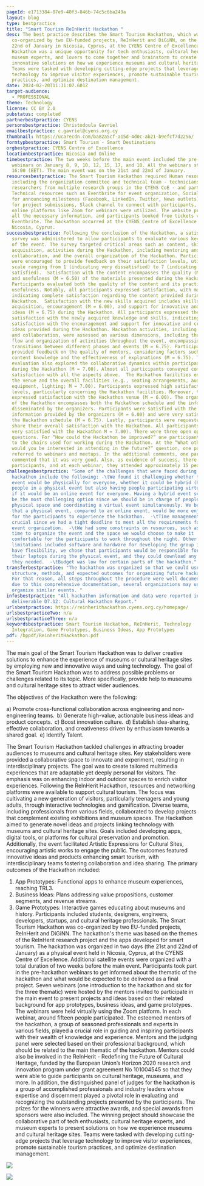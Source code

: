 ```yaml
---
pageId: e1713384-07e9-40f3-846b-74c5c6ba249a
layout: blog
type: bestpractice
title: "Smart Tourism ReInHerit Hackathon "
desc: The best practice describes the Smart Tourism Hackathon, which was
  co-organized by two EU-funded projects, ReInHerit and DiGiNN, on the 21st and
  22nd of January in Nicosia, Cyprus, at the CYENS Centre of Excellence. The
  Hackathon was a unique opportunity for tech enthusiasts, cultural heritage and
  museum experts, and lovers to come together and brainstorm to create
  innovative solutions on how we experience museums and cultural heritage sites.
  Teams were tasked with developing cutting-edge projects that leverage
  technology to improve visitor experiences, promote sustainable tourism
  practices, and optimize destination management.
date: 2024-02-20T11:31:07.601Z
target-audience:
  - PROFESSIONAL
theme: Technology
license: CC BY 2.0
pubstatus: completed
partnerbestpractice: CYENS
personsbestpractice: Christodoula Gavriel
emailbestpractice: c.gavriel@cyens.org.cy
thumbnail: https://ucarecdn.com/ba82a5cf-a15d-4d0c-ab21-b9efcf7d2256/
formtypbestpractice: Smart Tourism - Smart Destinations
orgbestpractice: CYENS Centre of Excellence
locationbestpractice: Nicosia and Online
timebestpractice: The two weeks before the main event included the pre-hackathon
  webinars on January 8, 9, 10, 12, 15, 17, and 18. All the webinars started at
  16:00 (EET). The main event was on the 21st and 22nd of January.
resourcesbestpractice: The Smart Tourism Hackathon required Human resources,
  including the organization committee and technical team - technicians and
  researchers from multiple research groups in the CYENS CoE - and participants.
  Technical resources such as Eventbrite for event organization, Social Media
  for announcing milestones (Facebook, LinkedIn, Twitter, News outlets), Devpost
  for project submissions, Slack channel to connect with participants, etc., and
  online platforms like Zoom for webinars were utilized. The website provided
  all the necessary information, and participants booked free tickets via
  Eventbrite. The hackathon occurred at the CYENS Centre of Excellence in
  Nicosia, Cyprus.
successbestpractice: Following the conclusion of the Hackathon, a satisfaction
  survey was administered to allow participants to evaluate various key aspects
  of the event. The survey targeted critical areas such as content, skills
  acquisition, activities during the Hackathon, including mentoring and
  collaboration, and the overall organization of the Hackathon. Participants
  were encouraged to provide feedback on their satisfaction levels, utilizing a
  scale ranging from 1 (indicating very dissatisfied) to 7 (indicating very
  satisfied).  Satisfaction with the content encompasses the quality (M = 7.00)
  and usefulness (M = 6.50) of the materials presented during the Hackathon.
  Participants evaluated both the quality of the content and its practical
  usefulness. Notably, all participants expressed satisfaction, with most
  indicating complete satisfaction regarding the content provided during the
  Hackathon.  Satisfaction with the new skills acquired includes skills
  acquisition, encouragement (M = 6.00), and support for innovative and creative
  ideas (M = 6.75) during the Hackathon. All participants expressed their
  satisfaction with the newly acquired knowledge and skills, indicating high
  satisfaction with the encouragement and support for innovative and creative
  ideas provided during the Hackathon. Hackathon activities, including mentoring
  and collaboration, were assessed on various dimensions, including the overall
  flow and organization of activities throughout the event, encompassing
  transitions between different phases and events (M = 6.75). Participants
  provided feedback on the quality of mentors, considering factors such as
  content knowledge and the effectiveness of explanations (M = 6.75). The
  evaluation also explored the collaborative dynamics within participant teams
  during the Hackathon (M = 7.00). Almost all participants conveyed complete
  satisfaction with all the aspects above.  The Hackathon facilities encompass
  the venue and the overall facilities (e.g., seating arrangements, audio-visual
  equipment, lighting; M = 7.00). Participants expressed high satisfaction
  levels, particularly concerning the Hackathon facilities. Moreover, they
  expressed satisfaction with the Hackathon venue (M = 6.00). The organization
  of the Hackathon encompasses both the Hackathon schedule and the information
  disseminated by the organizers. Participants were satisfied with the
  information provided by the organizers (M = 6.00) and were very satisfied with
  the Hackathon schedule (M = 6.75). Lastly, participants were requested to
  share their overall satisfaction with the Hackathon. All participants were
  very satisfied with the Hackathon M = 7.00). There were three open optional
  questions. For “How could the Hackathon be improved?” one participant referred
  to the chairs used for working during the Hackathon. At the “What other events
  would you be interested in attending in the future?” question, one participant
  referred to webinars and meetups. In the additional comments, one participant
  commented that it was very good. Also, as evidence of success, there were 24
  participants, and at each webinar, they attended approximately 15 people.
challengesbestpractice: "Some of the challenges that were faced during the
  hackathon include the following: -\tWe found it challenging whether the whole
  event would be physically for everyone, whether it could be hybrid (having
  people in a physical event but also having people participating virtually), or
  if it would be an online event for everyone. Having a hybrid event seemed to
  be the most challenging option since we should be in charge of people in a
  physical space and coordinating a virtual event simultaneously. We believed
  that a physical event, compared to an online event, would be more enjoyable
  for the participants to experience the hackathon.  -\tTime management was
  crucial since we had a tight deadline to meet all the requirements for the
  event organization.  -\tWe had some constraints on resources, such as limited
  time to organize the event and the space we would choose to make it
  comfortable for the participants to work throughout the night. Other
  limitations included software and hardware for developing the group ideas. To
  have flexibility, we chose that participants would be responsible for bringing
  their laptops during the physical event, and they could download any software
  they needed.  -\tBudget was low for certain parts of the hackathon."
transferbestpractice: "The hackathon was organized so that we could use the same
  structure, methods, and expected outcomes for organizing future hackathons.
  For that reason, all steps throughout the procedure were well documented, and
  due to this comprehensive documentation, several organizations may use this to
  organize similar events. "
infosbestpractice: "All hackathon information and data were reported in
  deliverable D7.12: Cultural Hackathon Report."
urlsbestpractice: https://reinherithackathon.cyens.org.cy/homepage/
urlsbestpracticeTwo: n/a
urlsbestpracticeThree: n/a
keywordsbestpractice: Smart Tourism Hackathon, ReInHerit, Technology
  Integration, Game Prototypes, Business Ideas, App Prototypes
pdf: /bppdf/ReinheritHackathon.pdf
---
```

The main goal of the Smart Tourism Hackathon was to deliver creative solutions to enhance the experience of museums or cultural heritage sites by employing new and innovative ways and using technology.  The goal of the Smart Tourism Hackathon was to address possible problems or challenges related to its topic. More specifically, provide help to museums and cultural heritage sites to attract wider audiences.

The objectives of the Hackathon were the following:

a)	Promote cross-functional collaboration across engineering and non-engineering teams.  
b)	Generate high-value, actionable business ideas and product concepts.  
c)	Boost innovation culture.  
d)	Establish idea-sharing, effective collaboration, and creativeness driven by enthusiasm towards a shared goal.  
e)	Identify Talent. 

The Smart Tourism Hackathon tackled challenges in attracting broader audiences to museums and cultural heritage sites. Key stakeholders were provided a collaborative space to innovate and experiment, resulting in interdisciplinary projects. The goal was to create tailored multimedia experiences that are adaptable yet deeply personal for visitors. The emphasis was on enhancing indoor and outdoor spaces to enrich visitor experiences. Following the ReInHerit Hackathon, resources and networking platforms were available to support cultural tourism. The focus was cultivating a new generation of visitors, particularly teenagers and young adults, through interactive technologies and gamification. Diverse teams, including professionals from various fields, collaborated to develop projects that complement existing exhibitions and museum spaces. The Hackathon aimed to generate novel ideas and projects linking technology with museums and cultural heritage sites. Goals included developing apps, digital tools, or platforms for cultural preservation and promotion. Additionally, the event facilitated Artistic Expressions for Cultural Sites, encouraging artistic works to engage the public. The outcomes featured innovative ideas and products enhancing smart tourism, with interdisciplinary teams fostering collaboration and idea sharing. The primary outcomes of the Hackathon included: 

1. App Prototypes: Functional apps to enhance museum experiences, reaching TRL3.
2. Business Ideas: Plans addressing value propositions, customer segments, and revenue streams.
3. Game Prototypes: Interactive games educating about museums and history.
   Participants included students, designers, engineers, developers, startups, and cultural heritage professionals.
   The Smart Tourism Hackathon was co-organized by two EU-funded projects, ReInHerit and DiGiNN. The hackathon's theme was based on the themes of the ReInHerit research project and the apps developed for smart tourism.  The hackathon was organized in two days (the 21st and 22nd of January) as a physical event held in Nicosia, Cyprus, at the CYENS Centre of Excellence. Additional satellite events were organized with a total duration of two weeks before the main event. 
   Participants took part in the pre-hackathon webinars to get informed about the thematic of the hackathon and what would be expected to be delivered as a final project. Seven webinars (one introduction to the hackathon and six for the three thematic) were hosted by the mentors invited to participate in the main event to present projects and ideas based on their related background for app prototypes, business ideas, and game prototypes. The webinars were held virtually using the Zoom platform. In each webinar, around fifteen people participated.
   The esteemed mentors of the hackathon, a group of seasoned professionals and experts in various fields, played a crucial role in guiding and inspiring participants with their wealth of knowledge and experience. Mentors and the judging panel were selected based on their professional background, which should be related to the main thematic of the hackathon. Mentors could also be involved in the ReInHerit - Redefining the Future of Cultural Heritage, funded by the European Union’s Horizon 2020 research and innovation program under grant agreement No 101004545 so that they were able to guide participants on cultural heritage, museums, and more. In addition, the distinguished panel of judges for the hackathon is a group of accomplished professionals and industry leaders whose expertise and discernment played a pivotal role in evaluating and recognizing the outstanding projects presented by the participants.
   The prizes for the winners were attractive awards, and special awards from sponsors were also included. The winning project should showcase the collaborative part of tech enthusiasts, cultural heritage experts, and museum experts to present solutions on how we experience museums and cultural heritage sites. Teams were tasked with developing cutting-edge projects that leverage technology to improve visitor experiences, promote sustainable tourism practices, and optimize destination management. 

![](https://ucarecdn.com/9a3378e1-045f-472a-b609-fd37551fe4f3/)

![](https://ucarecdn.com/e0117722-3850-44fe-8cd6-9bb75967229e/)